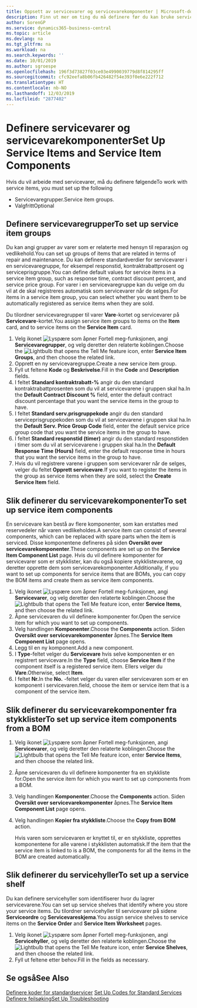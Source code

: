 ```yaml
---
title: Oppsett av servicevarer og servicevarekomponenter | Microsoft-dokumentasjon
description: Finn ut mer om ting du må definere før du kan bruke servicevarer, inkludert standardverdier som responstid, kontraktrabattprosent og serviceprisgruppe.
author: SorenGP
ms.service: dynamics365-business-central
ms.topic: article
ms.devlang: na
ms.tgt_pltfrm: na
ms.workload: na
ms.search.keywords: ''
ms.date: 10/01/2019
ms.author: sgroespe
ms.openlocfilehash: 196f3d73827f03ce03e4990039779d8f814295ff
ms.sourcegitcommit: cfc92eefa8b06fb426482f54e393f0e6e222f712
ms.translationtype: HT
ms.contentlocale: nb-NO
ms.lasthandoff: 12/03/2019
ms.locfileid: "2877402"
---
```

# <a name="set-up-service-items-and-service-item-components"></a><span data-ttu-id="1ca82-103">Definere servicevarer og servicevarekomponenter</span><span class="sxs-lookup"><span data-stu-id="1ca82-103">Set Up Service Items and Service Item Components</span></span>
<span data-ttu-id="1ca82-104">Hvis du vil arbeide med servicevarer, må du definere følgende</span><span class="sxs-lookup"><span data-stu-id="1ca82-104">To work with service items, you must set up the following</span></span>

* <span data-ttu-id="1ca82-105">Servicevaregrupper.</span><span class="sxs-lookup"><span data-stu-id="1ca82-105">Service item groups.</span></span>
* <span data-ttu-id="1ca82-106">Valgfritt</span><span class="sxs-lookup"><span data-stu-id="1ca82-106">Optional</span></span>

## <a name="to-set-up-service-item-groups"></a><span data-ttu-id="1ca82-107">Definere servicevaregrupper</span><span class="sxs-lookup"><span data-stu-id="1ca82-107">To set up service item groups</span></span>
<span data-ttu-id="1ca82-108">Du kan angi grupper av varer som er relaterte med hensyn til reparasjon og vedlikehold.</span><span class="sxs-lookup"><span data-stu-id="1ca82-108">You can set up groups of items that are related in terms of repair and maintenance.</span></span> <span data-ttu-id="1ca82-109">Du kan definere standardverdier for servicevarer i en servicevaregruppe, for eksempel responstid, kontraktrabattprosent og serviceprisgruppe.</span><span class="sxs-lookup"><span data-stu-id="1ca82-109">You can define default values for service items in a service item group, such as response time, contract discount percent, and service price group.</span></span> <span data-ttu-id="1ca82-110">For varer i en servicevaregruppe kan du velge om du vil at de skal registreres automatisk som servicevarer når de selges.</span><span class="sxs-lookup"><span data-stu-id="1ca82-110">For items in a service item group, you can select whether you want them to be automatically registered as service items when they are sold.</span></span>  

<span data-ttu-id="1ca82-111">Du tilordner servicevaregrupper til varer **Vare**-kortet og servicevarer på **Servicevare**-kortet.</span><span class="sxs-lookup"><span data-stu-id="1ca82-111">You assign service item groups to items on the **Item** card, and to service items on the **Service Item** card.</span></span>  

1. <span data-ttu-id="1ca82-112">Velg ikonet ![Lyspære som åpner Fortell meg-funksjonen](media/ui-search/search_small.png "Fortell hva du vil gjøre"), angi **Servicevaregrupper**, og velg deretter den relaterte koblingen.</span><span class="sxs-lookup"><span data-stu-id="1ca82-112">Choose the ![Lightbulb that opens the Tell Me feature](media/ui-search/search_small.png "Tell me what you want to do") icon, enter **Service Item Groups**, and then choose the related link.</span></span>  
2. <span data-ttu-id="1ca82-113">Opprett en ny servicevaregruppe.</span><span class="sxs-lookup"><span data-stu-id="1ca82-113">Create a new service item group.</span></span>  
3. <span data-ttu-id="1ca82-114">Fyll ut feltene **Kode** og **Beskrivelse**.</span><span class="sxs-lookup"><span data-stu-id="1ca82-114">Fill in the **Code** and **Description** fields.</span></span>  
4. <span data-ttu-id="1ca82-115">I feltet **Standard kontraktrabatt-%** angir du den standard kontraktrabattprosenten som du vil at servicevarene i gruppen skal ha.</span><span class="sxs-lookup"><span data-stu-id="1ca82-115">In the **Default Contract Discount %** field, enter the default contract discount percentage that you want the service items in the group to have.</span></span>  
5. <span data-ttu-id="1ca82-116">I feltet **Standard serv.prisgruppekode** angir du den standard serviceprisgruppekoden som du vil at servicevarene i gruppen skal ha.</span><span class="sxs-lookup"><span data-stu-id="1ca82-116">In the **Default Serv. Price Group Code** field, enter the default service price group code that you want the service items in the group to have.</span></span>  
6. <span data-ttu-id="1ca82-117">I feltet **Standard responstid (timer)** angir du den standard responstiden i timer som du vil at servicevarene i gruppen skal ha.</span><span class="sxs-lookup"><span data-stu-id="1ca82-117">In the **Default Response Time (Hours)** field, enter the default response time in hours that you want the service items in the group to have.</span></span>  
7. <span data-ttu-id="1ca82-118">Hvis du vil registrere varene i gruppen som servicevarer når de selges, velger du feltet **Opprett servicevare**.</span><span class="sxs-lookup"><span data-stu-id="1ca82-118">If you want to register the items in the group as service items when they are sold, select the **Create Service Item** field.</span></span>  

## <a name="to-set-up-service-item-components"></a><span data-ttu-id="1ca82-119">Slik definerer du servicevarekomponenter</span><span class="sxs-lookup"><span data-stu-id="1ca82-119">To set up service item components</span></span>
<span data-ttu-id="1ca82-120">En servicevare kan bestå av flere komponenter, som kan erstattes med reservedeler når varen vedlikeholdes.</span><span class="sxs-lookup"><span data-stu-id="1ca82-120">A service item can consist of several components, which can be replaced with spare parts when the item is serviced.</span></span> <span data-ttu-id="1ca82-121">Disse komponentene defineres på siden **Oversikt over servicevarekomponenter**.</span><span class="sxs-lookup"><span data-stu-id="1ca82-121">These components are set up on the **Service Item Component List** page.</span></span> <span data-ttu-id="1ca82-122">Hvis du vil definere komponenter for servicevarer som er stykklister, kan du også kopiere stykklistevarene, og deretter opprette dem som servicevarekomponenter.</span><span class="sxs-lookup"><span data-stu-id="1ca82-122">Additionally, if you want to set up components for service items that are BOMs, you can copy the BOM items and create them as service item components.</span></span>

1. <span data-ttu-id="1ca82-123">Velg ikonet ![Lyspære som åpner Fortell meg-funksjonen](media/ui-search/search_small.png "Fortell hva du vil gjøre"), angi **Servicevarer**, og velg deretter den relaterte koblingen.</span><span class="sxs-lookup"><span data-stu-id="1ca82-123">Choose the ![Lightbulb that opens the Tell Me feature](media/ui-search/search_small.png "Tell me what you want to do") icon, enter **Service Items**, and then choose the related link.</span></span>
2. <span data-ttu-id="1ca82-124">Åpne servicevaren du vil definere komponenter for.</span><span class="sxs-lookup"><span data-stu-id="1ca82-124">Open the service item for which you want to set up components.</span></span>  
3. <span data-ttu-id="1ca82-125">Velg handlingen **Komponenter**.</span><span class="sxs-lookup"><span data-stu-id="1ca82-125">Choose the **Components** action.</span></span> <span data-ttu-id="1ca82-126">Siden **Oversikt over servicevarekomponenter** åpnes.</span><span class="sxs-lookup"><span data-stu-id="1ca82-126">The **Service Item Component List** page opens.</span></span>  
4. <span data-ttu-id="1ca82-127">Legg til en ny komponent.</span><span class="sxs-lookup"><span data-stu-id="1ca82-127">Add a new component.</span></span>  
5. <span data-ttu-id="1ca82-128">I **Type**-feltet velger du **Servicevare** hvis selve komponenten er en registrert servicevare.</span><span class="sxs-lookup"><span data-stu-id="1ca82-128">In the **Type** field, choose **Service Item** if the component itself is a registered service item.</span></span> <span data-ttu-id="1ca82-129">Ellers velger du **Vare**.</span><span class="sxs-lookup"><span data-stu-id="1ca82-129">Otherwise, select **Item**.</span></span>  
6. <span data-ttu-id="1ca82-130">I feltet **Nr.**</span><span class="sxs-lookup"><span data-stu-id="1ca82-130">In the **No.**</span></span> <span data-ttu-id="1ca82-131">-feltet velger du varen eller servicevaren som er en komponent i servicevaren.</span><span class="sxs-lookup"><span data-stu-id="1ca82-131">field, choose the item or service item that is a component of the service item.</span></span>  

## <a name="to-set-up-service-item-components-from-a-bom"></a><span data-ttu-id="1ca82-132">Slik definerer du servicevarekomponenter fra stykklister</span><span class="sxs-lookup"><span data-stu-id="1ca82-132">To set up service item components from a BOM</span></span>
1.  <span data-ttu-id="1ca82-133">Velg ikonet ![Lyspære som åpner Fortell meg-funksjonen](media/ui-search/search_small.png "Fortell hva du vil gjøre"), angi **Servicevarer**, og velg deretter den relaterte koblingen.</span><span class="sxs-lookup"><span data-stu-id="1ca82-133">Choose the ![Lightbulb that opens the Tell Me feature](media/ui-search/search_small.png "Tell me what you want to do") icon, enter **Service Items**, and then choose the related link.</span></span>  
2. <span data-ttu-id="1ca82-134">Åpne servicevaren du vil definere komponenter fra en stykkliste for.</span><span class="sxs-lookup"><span data-stu-id="1ca82-134">Open the service item for which you want to set up components from a BOM.</span></span>  
3. <span data-ttu-id="1ca82-135">Velg handlingen **Komponenter**.</span><span class="sxs-lookup"><span data-stu-id="1ca82-135">Choose the **Components** action.</span></span> <span data-ttu-id="1ca82-136">Siden **Oversikt over servicevarekomponenter** åpnes.</span><span class="sxs-lookup"><span data-stu-id="1ca82-136">The **Service Item Component List** page opens.</span></span>  
4. <span data-ttu-id="1ca82-137">Velg handlingen **Kopier fra stykkliste**.</span><span class="sxs-lookup"><span data-stu-id="1ca82-137">Choose the **Copy from BOM** action.</span></span>  

    <span data-ttu-id="1ca82-138">Hvis varen som servicevaren er knyttet til, er en stykkliste, opprettes komponentene for alle varene i stykklisten automatisk.</span><span class="sxs-lookup"><span data-stu-id="1ca82-138">If the item that the service item is linked to is a BOM, the components for all the items in the BOM are created automatically.</span></span>  

## <a name="to-set-up-a-service-shelf"></a><span data-ttu-id="1ca82-139">Slik definerer du servicehyller</span><span class="sxs-lookup"><span data-stu-id="1ca82-139">To set up a service shelf</span></span>
<span data-ttu-id="1ca82-140">Du kan definere servicehyller som identifiserer hvor du lagrer servicevarene.</span><span class="sxs-lookup"><span data-stu-id="1ca82-140">You can set up service shelves that identify where you store your service items.</span></span> <span data-ttu-id="1ca82-141">Du tilordner servicehyller til servicevarer på sidene **Serviceordre** og **Servicevareskjema**.</span><span class="sxs-lookup"><span data-stu-id="1ca82-141">You assign service shelves to service items on the **Service Order** and **Service Item Worksheet** pages.</span></span>  

1. <span data-ttu-id="1ca82-142">Velg ikonet ![Lyspære som åpner Fortell meg-funksjonen](media/ui-search/search_small.png "Fortell hva du vil gjøre"), angi **Servicehyller**, og velg deretter den relaterte koblingen.</span><span class="sxs-lookup"><span data-stu-id="1ca82-142">Choose the ![Lightbulb that opens the Tell Me feature](media/ui-search/search_small.png "Tell me what you want to do") icon, enter **Service Shelves**, and then choose the related link.</span></span>
2. <span data-ttu-id="1ca82-143">Fyll ut feltene etter behov.</span><span class="sxs-lookup"><span data-stu-id="1ca82-143">Fill in the fields as necessary.</span></span>

## <a name="see-also"></a><span data-ttu-id="1ca82-144">Se også</span><span class="sxs-lookup"><span data-stu-id="1ca82-144">See Also</span></span>
<span data-ttu-id="1ca82-145">[Definere koder for standardservicer](service-how-setup-service-coding.md) </span><span class="sxs-lookup"><span data-stu-id="1ca82-145">[Set Up Codes for Standard Services](service-how-setup-service-coding.md) </span></span>  
[<span data-ttu-id="1ca82-146">Definere feilsøking</span><span class="sxs-lookup"><span data-stu-id="1ca82-146">Set Up Troubleshooting</span></span>](service-how-setup-troubleshooting.md)
